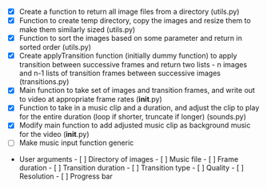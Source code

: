 - [x] Create a function to return all image files from a directory (utils.py)
- [x] Function to create temp directory, copy the images and resize them to make them similarly sized (utils.py)
- [x] Function to sort the images based on some parameter and return in sorted order (utils.py)
- [x] Create applyTransition function (initially dummy function) to apply transition between successive frames and return two lists - n images and n-1 lists of transition frames between successive images (transitions.py)
- [x] Main function to take set of images and transition frames, and write out to video at appropriate frame rates (__init__.py)
- [x] Function to take in a music clip and a duration, and adjust the clip to play for the entire duration (loop if shorter, truncate if longer) (sounds.py)
- [x] Modify main function to add adjusted music clip as background music for the video (__init__.py)
- [ ] Make music input function generic
- User arguments
		- [ ] Directory of images
		- [ ] Music file
		- [ ] Frame duration
		- [ ] Transition duration
		- [ ] Transition type
		- [ ] Quality
		- [ ] Resolution
		- [ ] Progress bar
